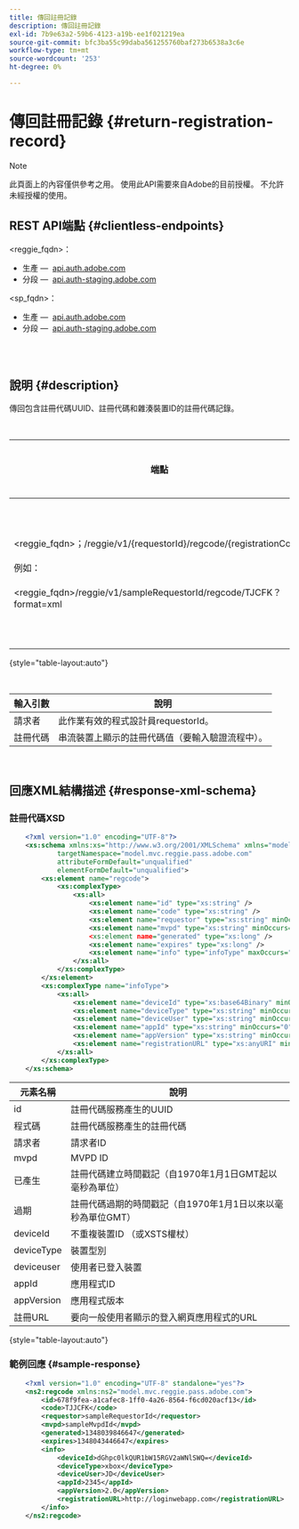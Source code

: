 ```yaml
---
title: 傳回註冊記錄
description: 傳回註冊記錄
exl-id: 7b9e63a2-59b6-4123-a19b-ee1f021219ea
source-git-commit: bfc3ba55c99daba561255760baf273b6538a3c6e
workflow-type: tm+mt
source-wordcount: '253'
ht-degree: 0%

---
```


# 傳回註冊記錄 {#return-registration-record}

>[!NOTE]
>
>此頁面上的內容僅供參考之用。 使用此API需要來自Adobe的目前授權。 不允許未經授權的使用。


## REST API端點 {#clientless-endpoints}

&lt;reggie_fqdn>：

* 生產 —  [api.auth.adobe.com](http://api.auth.adobe.com/)
* 分段 —  [api.auth-staging.adobe.com](http://api.auth-staging.adobe.com/)

&lt;sp_fqdn>：

* 生產 —  [api.auth.adobe.com](http://api.auth.adobe.com/)
* 分段 —  [api.auth-staging.adobe.com](http://api.auth-staging.adobe.com/)

 </br>
 

## 說明 {#description}

傳回包含註冊代碼UUID、註冊代碼和雜湊裝置ID的註冊代碼記錄。 

 

<div>


| 端點 | 已呼叫  </br>作者： | 輸入   </br>引數 | HTTP  </br>方法 | 回應 | HTTP  </br>回應 |
| --- | --- | --- | --- | --- | --- |
| &lt;reggie_fqdn>；/reggie/v1/{requestorId}/regcode/{registrationCode}</br></br>例如：</br></br>&lt;reggie_fqdn>/reggie/v1/sampleRequestorId/regcode/TJCFK？format=xml | 串流應用程式</br></br>或</br></br>程式設計師服務 | 1.請求者  </br>    （路徑元件）</br>2.  註冊代碼  </br>    （路徑元件） | GET | 包含註冊代碼和資訊的XML或JSON。 請參閱下列結構描述和範例。 | 200 |

{style="table-layout:auto"}

</br>

| 輸入引數 | 說明 |
| --- | --- |
| 請求者 | 此作業有效的程式設計員requestorId。 |
| 註冊代碼 | 串流裝置上顯示的註冊代碼值（要輸入驗證流程中）。 |

</br>

## 回應XML結構描述 {#response-xml-schema}

### 註冊代碼XSD

```XML
    <?xml version="1.0" encoding="UTF-8"?>
    <xs:schema xmlns:xs="http://www.w3.org/2001/XMLSchema" xmlns="model.mvc.reggie.pass.adobe.com"
            targetNamespace="model.mvc.reggie.pass.adobe.com"
            attributeFormDefault="unqualified"
            elementFormDefault="unqualified">
        <xs:element name="regcode">
            <xs:complexType>
                <xs:all>
                    <xs:element name="id" type="xs:string" />
                    <xs:element name="code" type="xs:string" />
                    <xs:element name="requestor" type="xs:string" minOccurs="1" maxOccurs="1"/>
                    <xs:element name="mvpd" type="xs:string" minOccurs="1" maxOccurs="1"/
                    <xs:element name="generated" type="xs:long" />
                    <xs:element name="expires" type="xs:long" />
                    <xs:element name="info" type="infoType" maxOccurs="1"/>
                </xs:all>
            </xs:complexType>
        </xs:element>
        <xs:complexType name="infoType">
            <xs:all>
                <xs:element name="deviceId" type="xs:base64Binary" minOccurs="1" maxOccurs="1"/>
                <xs:element name="deviceType" type="xs:string" minOccurs="0" maxOccurs="1"/>
                <xs:element name="deviceUser" type="xs:string" minOccurs="0" maxOccurs="1"/>
                <xs:element name="appId" type="xs:string" minOccurs="0" maxOccurs="1"/>
                <xs:element name="appVersion" type="xs:string" minOccurs="0" maxOccurs="1"/>
                <xs:element name="registrationURL" type="xs:anyURI" minOccurs="0" maxOccurs="1"/>
            </xs:all>
        </xs:complexType>
    </xs:schema>
```

| 元素名稱 | 說明 |
| --- | --- |
| id | 註冊代碼服務產生的UUID |
| 程式碼 | 註冊代碼服務產生的註冊代碼 |
| 請求者 | 請求者ID |
| mvpd | MVPD ID |
| 已產生 | 註冊代碼建立時間戳記（自1970年1月1日GMT起以毫秒為單位） |
| 過期 | 註冊代碼過期的時間戳記（自1970年1月1日以來以毫秒為單位GMT） |
| deviceId | 不重複裝置ID （或XSTS權杖） |
| deviceType | 裝置型別 |
| deviceuser | 使用者已登入裝置 |
| appId | 應用程式ID |
| appVersion | 應用程式版本 |
| 註冊URL | 要向一般使用者顯示的登入網頁應用程式的URL |

{style="table-layout:auto"}

### 範例回應 {#sample-response}

```XML
    <?xml version="1.0" encoding="UTF-8" standalone="yes"?>
    <ns2:regcode xmlns:ns2="model.mvc.reggie.pass.adobe.com">
        <id>678f9fea-a1cafec8-1ff0-4a26-8564-f6cd020acf13</id>
        <code>TJJCFK</code>
        <requestor>sampleRequestorId</requestor>
        <mvpd>sampleMvpdId</mvpd>
        <generated>1348039846647</generated>
        <expires>1348043446647</expires>
        <info>
            <deviceId>dGhpc0lkQUR1bW15RGV2aWNlSWQ=</deviceId>
            <deviceType>xbox</deviceType>
            <deviceUser>JD</deviceUser>
            <appId>2345</appId>
            <appVersion>2.0</appVersion>
            <registrationURL>http://loginwebapp.com</registrationURL>
        </info>
    </ns2:regcode>
```
